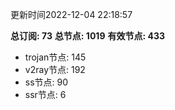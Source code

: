 更新时间2022-12-04 22:18:57

**总订阅: 73**
**总节点: 1019**
**有效节点: 433**
- trojan节点: 145
- v2ray节点: 192
- ss节点: 90
- ssr节点: 6
